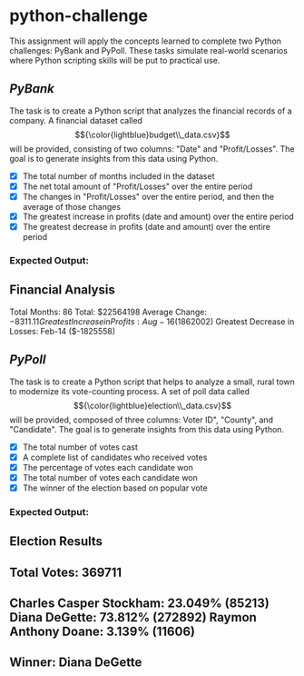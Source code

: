 # python-challenge
This assignment will apply the concepts learned to complete two Python challenges: PyBank and PyPoll. These tasks simulate real-world scenarios where Python scripting skills will be put to practical use.

## _PyBank_
The task is to create a Python script that analyzes the financial records of a company. A financial dataset called  $${\color{lightblue}budget\\_data.csv}$$ will be provided, consisting of two columns: "Date" and "Profit/Losses". The goal is to generate insights from this data using Python.
- [x] The total number of months included in the dataset
- [x] The net total amount of "Profit/Losses" over the entire period
- [x] The changes in "Profit/Losses" over the entire period, and then the average of those changes
- [x] The greatest increase in profits (date and amount) over the entire period
- [x] The greatest decrease in profits (date and amount) over the entire period

### Expected Output:

Financial Analysis
----------------------------
Total Months: 86
Total: $22564198
Average Change: $-8311.11
Greatest Increase in Profits: Aug-16 ($1862002)
Greatest Decrease in Losses: Feb-14 ($-1825558)

## _PyPoll_
The task is to create a Python script that helps to analyze a small, rural town to modernize its vote-counting process. A set of poll data called  $${\color{lightblue}election\\_data.csv}$$ will be provided, composed of three columns: Voter ID", "County", and "Candidate". The goal is to generate insights from this data using Python.
- [x] The total number of votes cast
- [x] A complete list of candidates who received votes
- [x] The percentage of votes each candidate won
- [x] The total number of votes each candidate won
- [x] The winner of the election based on popular vote

### Expected Output:

Election Results
-------------------------
Total Votes: 369711
-------------------------
Charles Casper Stockham: 23.049% (85213)
Diana DeGette: 73.812% (272892)
Raymon Anthony Doane: 3.139% (11606)
-------------------------
Winner: Diana DeGette
-------------------------

